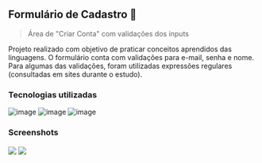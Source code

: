 ## Formulário de Cadastro 💜

> Área de "Criar Conta" com validações dos inputs

Projeto realizado com objetivo de praticar conceitos aprendidos das linguagens. O formulário conta com validações para e-mail, senha e nome. Para algumas das validações, foram utilizadas expressões regulares (consultadas em sites durante o estudo).

### Tecnologias utilizadas

![image](https://img.shields.io/badge/HTML5-E34F26?style=for-the-badge&logo=html5&logoColor=white)
![image](https://img.shields.io/badge/CSS3-1572B6?style=for-the-badge&logo=css3&logoColor=white)
![image](https://img.shields.io/badge/JavaScript-F7DF1E?style=for-the-badge&logo=javascript&logoColor=black)

### Screenshots

<div style = "display= inline_block">
  <img align = "center" src ="https://github.com/stephanievic/stephanievic/assets/109833971/7b927c92-02cb-4623-8d20-90e763ae493a">
  <img align = "center" src = "https://github.com/stephanievic/stephanievic/assets/109833971/ba589d51-4130-463f-b5ee-c1a0602b556b">
</div>